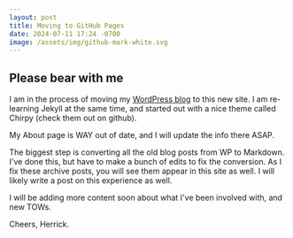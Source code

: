 ```yaml
---
layout: post
title: Moving to GitHub Pages
date: 2024-07-11 17:24 -0700
image: /assets/img/github-mark-white.svg
---
```


## Please bear with me

I am in the process of moving my [WordPress blog](https://herrickspencer.blog) to this new site.  I am re-learning Jekyll at the same time, and started out with a nice theme called Chirpy (check them out on github).

My About page is WAY out of date, and I will update the info there ASAP.

The biggest step is converting all the old blog posts from WP to Markdown. I've done this, but have to make a bunch of edits to fix the conversion. As I fix these archive posts, you will see them appear in this site as well. I will likely write a post on this experience as well.

I will be adding more content soon about what I've been involved with, and new TOWs.

Cheers, Herrick.

